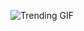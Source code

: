 ![Trending GIF](https://media1.giphy.com/media/v1.Y2lkPThiYjIxNzcyaXM1NjNuYWFtaWRwZHNlaW5xY25tZTMweXpwZGVxNjQ4Mml6MjFscSZlcD12MV9naWZzX3NlYXJjaCZjdD1n/rplvK3z0IzLqBxVJWk/giphy.gif)
